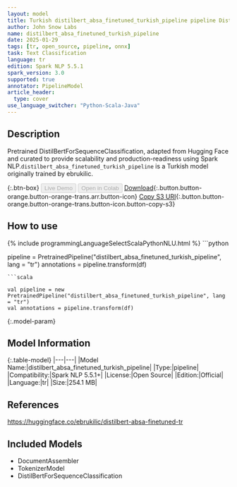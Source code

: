 ```yaml
---
layout: model
title: Turkish distilbert_absa_finetuned_turkish_pipeline pipeline DistilBertForSequenceClassification from ebrukilic
author: John Snow Labs
name: distilbert_absa_finetuned_turkish_pipeline
date: 2025-01-29
tags: [tr, open_source, pipeline, onnx]
task: Text Classification
language: tr
edition: Spark NLP 5.5.1
spark_version: 3.0
supported: true
annotator: PipelineModel
article_header:
  type: cover
use_language_switcher: "Python-Scala-Java"
---
```


## Description

Pretrained DistilBertForSequenceClassification, adapted from Hugging Face and curated to provide scalability and production-readiness using Spark NLP.`distilbert_absa_finetuned_turkish_pipeline` is a Turkish model originally trained by ebrukilic.

{:.btn-box}
<button class="button button-orange" disabled>Live Demo</button>
<button class="button button-orange" disabled>Open in Colab</button>
[Download](https://s3.amazonaws.com/auxdata.johnsnowlabs.com/public/models/distilbert_absa_finetuned_turkish_pipeline_tr_5.5.1_3.0_1738110763526.zip){:.button.button-orange.button-orange-trans.arr.button-icon}
[Copy S3 URI](s3://auxdata.johnsnowlabs.com/public/models/distilbert_absa_finetuned_turkish_pipeline_tr_5.5.1_3.0_1738110763526.zip){:.button.button-orange.button-orange-trans.button-icon.button-copy-s3}

## How to use



<div class="tabs-box" markdown="1">
{% include programmingLanguageSelectScalaPythonNLU.html %}
```python

pipeline = PretrainedPipeline("distilbert_absa_finetuned_turkish_pipeline", lang = "tr")
annotations =  pipeline.transform(df)   

```
```scala

val pipeline = new PretrainedPipeline("distilbert_absa_finetuned_turkish_pipeline", lang = "tr")
val annotations = pipeline.transform(df)

```
</div>

{:.model-param}
## Model Information

{:.table-model}
|---|---|
|Model Name:|distilbert_absa_finetuned_turkish_pipeline|
|Type:|pipeline|
|Compatibility:|Spark NLP 5.5.1+|
|License:|Open Source|
|Edition:|Official|
|Language:|tr|
|Size:|254.1 MB|

## References

https://huggingface.co/ebrukilic/distilbert-absa-finetuned-tr

## Included Models

- DocumentAssembler
- TokenizerModel
- DistilBertForSequenceClassification